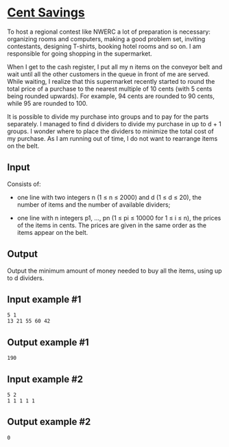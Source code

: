 # [Cent Savings](https://www.e-olymp.com/en/contests/9811/problems/86500)
To host a regional contest like NWERC a lot of preparation is necessary: organizing rooms and computers, making a good problem set, inviting contestants, designing T-shirts, booking hotel rooms and so on. I am responsible for going shopping in the supermarket.

When I get to the cash register, I put all my n items on the conveyor belt and wait until all the other customers in the queue in front of me are served. While waiting, I realize that this supermarket recently started to round the total price of a purchase to the nearest multiple of 10 cents (with 5 cents being rounded upwards). For example, 94 cents are rounded to 90 cents, while 95 are rounded to 100.

It is possible to divide my purchase into groups and to pay for the parts separately. I managed to find d dividers to divide my purchase in up to d + 1 groups. I wonder where to place the dividers to minimize the total cost of my purchase. As I am running out of time, I do not want to rearrange items on the belt.

## Input
Consists of:

- one line with two integers n (1 ≤ n ≤ 2000) and d (1 ≤ d ≤ 20), the number of items and the number of available dividers;

- one line with n integers p1, ..., pn (1 ≤ pi ≤ 10000 for 1 ≤ i ≤ n), the prices of the items in cents. The prices are given in the same order as the items appear on the belt.

## Output
Output the minimum amount of money needed to buy all the items, using up to d dividers.

## Input example #1
```
5 1
13 21 55 60 42
```

## Output example #1
```
190
```

## Input example #2
```
5 2
1 1 1 1 1
```

## Output example #2
```
0
```

